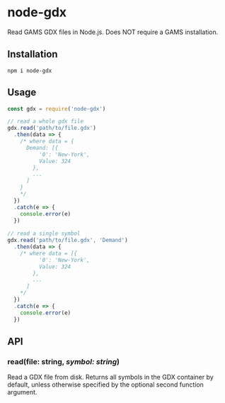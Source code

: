 # node-gdx
Read GAMS GDX files in Node.js. Does NOT require a GAMS installation.

## Installation
```
npm i node-gdx
```

## Usage
```js
const gdx = require('node-gdx')

// read a whole gdx file
gdx.read('path/to/file.gdx')
  .then(data => {
    /* where data = {
      Demand: [{
          '0': 'New-York',
          Value: 324
        },
        ...
      ]
    }
    */
  })
  .catch(e => {
    console.error(e)
  })
  
// read a single symbol
gdx.read('path/to/file.gdx', 'Demand')
  .then(data => {
    /* where data = [{
          '0': 'New-York',
          Value: 324
        },
        ...
      ]
    */
  })
  .catch(e => {
    console.error(e)
  })
```

## API
### read(file: string, *symbol: string*)

Read a GDX file from disk. Returns all symbols in the GDX container by default,
unless otherwise specified by the optional second function argument.

